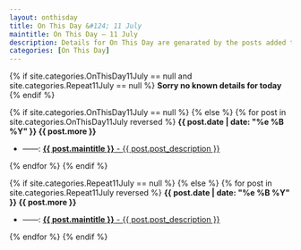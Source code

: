 ```yaml
---
layout: onthisday
title: On This Day &#124; 11 July
maintitle: On This Day — 11 July
description: Details for On This Day are genarated by the posts added to the website so the content is subject to changes/updates over time.
categories: [On This Day]
---
```


{% if site.categories.OnThisDay11July == null and site.categories.Repeat11July == null %}
<strong>Sorry no known details for today</strong>
{% endif %}

{% if site.categories.OnThisDay11July == null %}
{% else %}
{% for post in site.categories.OnThisDay11July reversed %}
<strong>{{ post.date | date: "%e %B %Y" }} {{ post.more }}</strong>
<ul>
<li> ——: <a href="{{ post.url }}"><strong>{{ post.maintitle }}</strong> - {{ post.post_description }}</a></li>
</ul>
{% endfor %}
{% endif %}

{% if site.categories.Repeat11July == null %}
{% else %}
{% for post in site.categories.Repeat11July reversed %}
<strong>{{ post.date | date: "%e %B %Y" }} {{ post.more }}</strong>
<ul>
<li> ——: <a href="{{ post.url }}"><strong>{{ post.maintitle }}</strong> - {{ post.post_description }}</a></li>
</ul>
{% endfor %}
{% endif %}
